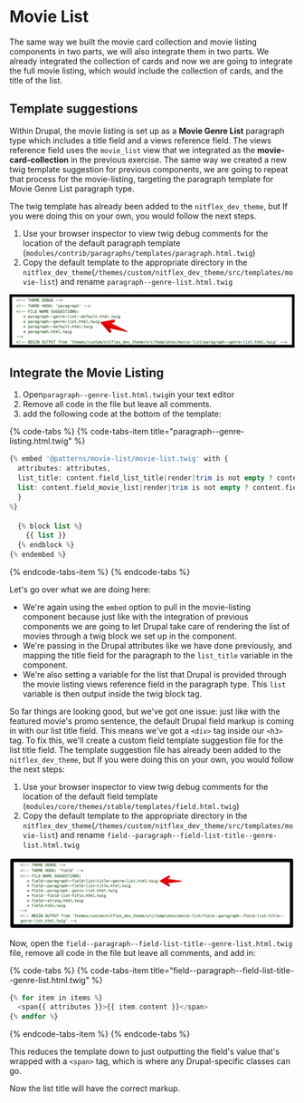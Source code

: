 # Movie List

The same way we built the movie card collection and movie listing components in two parts, we will also integrate them in two parts. We already integrated the collection of cards and now we are going to integrate the full movie listing, which would include the collection of cards, and the title of the list.

## Template suggestions

Within Drupal, the movie listing is set up as a **Movie Genre List** paragraph type which includes a title field and a views reference field. The views reference field uses the `movie_list` view that we integrated as the **movie-card-collection** in the previous exercise. The same way we created a new twig template suggestion for previous components, we are going to repeat that process for the movie-listing, targeting the paragraph template for Movie Genre List paragraph type.

The twig template has already been added to the `nitflex_dev_theme`, but If you were doing this on your own, you would follow the next steps.

1. Use your browser inspector to view twig debug comments for the location of the default paragraph template \(`modules/contrib/paragraphs/templates/paragraph.html.twig`\)
2. Copy the default template to the appropriate directory in the `nitflex_dev_theme`\(`/themes/custom/nitflex_dev_theme/src/templates/movie-list`\) and rename  `paragraph--genre-list.html.twig`

![Paragraph template suggestion](../../.gitbook/assets/paragraph-border.png)

## Integrate the Movie Listing

1. Open`paragraph--genre-list.html.twig`in your text editor
2. Remove all code in the file but leave all comments.
3. add the following code at the bottom of the template:

{% code-tabs %}
{% code-tabs-item title="paragraph--genre-listing.html.twig" %}
```php
{% embed '@patterns/movie-list/movie-list.twig' with {
  attributes: attributes,
  list_title: content.field_list_title|render|trim is not empty ? content.field_list_title,
  list: content.field_movie_list|render|trim is not empty ? content.field_movie_list,
  }
%}

  {% block list %}
    {{ list }}
  {% endblock %}
{% endembed %}
```
{% endcode-tabs-item %}
{% endcode-tabs %}

Let's go over what we are doing here:

* We're again using the `embed` option to pull in the movie-listing component because just like with the integration of previous components we are going to let Drupal take care of rendering the list of movies through a twig block we set up in the component.
* We're passing in the Drupal attributes like we have done previously, and mapping the title field for the paragraph to the `list_title` variable in the component.
* We're also setting a variable for the list that Drupal is provided through the movie listing views reference field in the paragraph type. This `list` variable is then output inside the twig block tag.

So far things are looking good, but we've got one issue: just like with the featured movie's promo sentence, the default Drupal field markup is coming in with our list title field. This means we've got a `<div>` tag inside our `<h3>` tag. To fix this, we'll create a custom field template suggestion file for the list title field. The template suggestion file has already been added to the `nitflex_dev_theme`, but If you were doing this on your own, you would follow the next steps:

1. Use your browser inspector to view twig debug comments for the location of the default field template \(`modules/core/themes/stable/templates/field.html.twig`\)
2. Copy the default template to the appropriate directory in the `nitflex_dev_theme`\(`/themes/custom/nitflex_dev_theme/src/templates/movie-list`\) and rename `field--paragraph--field-list-title--genre-list.html.twig`

![Genre list title template suggestion](../../.gitbook/assets/paragraph-field-title%20%281%29.png)

Now, open the `field--paragraph--field-list-title--genre-list.html.twig` file, remove all code in the file but leave all comments, and add in:

{% code-tabs %}
{% code-tabs-item title="field--paragraph--field-list-title--genre-list.html.twig" %}
```php
{% for item in items %}
  <span{{ attributes }}>{{ item.content }}</span>
{% endfor %}
```
{% endcode-tabs-item %}
{% endcode-tabs %}

This reduces the template down to just outputting the field's value that's wrapped with a `<span>` tag, which is where any Drupal-specific classes can go.

Now the list title will have the correct markup.

